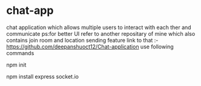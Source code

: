 # chat-app
chat application which allows multiple users to interact with each ther and communicate 
ps:for better UI refer to another repositary of mine which also contains join room and location sending feature 
 link to that :- https://github.com/deepanshuoct12/Chat-application
use following commands 

npm init

npm install express socket.io
